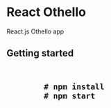 <h1>React Othello</h1>
React.js Othello app

<h2>Getting started<h2>
<pre class="highlight">
    <code>
        # npm install
        # npm start
    </code>
    </pre>
